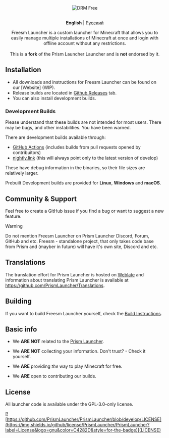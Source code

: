 <div align="center">
  <div>
    <img height="8px">
  </div>
  
  <div>
    <img align="center" alt="DRM Free" src="https://img.shields.io/badge/drm-free-d33?style=for-the-badge">
  </div>
  
  <div>
    <img height="16px">
  </div>

  <p>
    <strong>English</strong> | <a href="https://github.com/FreesmTeam/FreesmLauncher/blob/develop/README_russian.md">Русский</a><br />
  </p>
  
  <p>
    Freesm Launcher is a custom launcher for Minecraft that allows you to easily manage multiple installations of Minecraft at once and login with offline account without any restrictions.<br />
    <br />This is a <b>fork</b> of the Prism Launcher Launcher and is <b>not</b> endorsed by it. <!-- isn't it good? :) -->
  </p>
</div>

## Installation

- All downloads and instructions for Freesm Launcher can be found on our [Website] (WIP). 
- Release builds are located in [Github Releases](https://github.com/FreesmTeam/FreesmLauncher/releases) tab.
- You can also install development builds.

### Development Builds

Please understand that these builds are not intended for most users. There may be bugs, and other instabilities. You have been warned.

There are development builds available through:

- [GitHub Actions](https://github.com/FreesmTeam/FreesmLauncher/actions) (includes builds from pull requests opened by contribuitors)
- [nightly.link](https://nightly.link/FreesmTeam/FreesmLauncher/workflows/trigger_builds/develop) (this will always point only to the latest version of develop)

These have debug information in the binaries, so their file sizes are relatively larger.

Prebuilt Development builds are provided for **Linux**, **Windows** and **macOS**.

## Community & Support

Feel free to create a GitHub issue if you find a bug or want to suggest a new feature.

> [!WARNING]
> Do not mention Freesm Launcher on Prism Launcher Discord, Forum, GitHub and etc. Freesm - standalone project, that only takes code base from Prism and (mayber in future) will have it's own site, Discord and etc. 

## Translations

The translation effort for Prism Launcher is hosted on [Weblate](https://hosted.weblate.org/projects/prismlauncher/launcher/) and information about translating Prism Launcher is available at <https://github.com/PrismLauncher/Translations>.

## Building

If you want to build Freesm Launcher yourself, check the [Build Instructions](https://prismlauncher.org/wiki/development/build-instructions/).

## Basic info

- We **ARE NOT** related to the [Prism Launcher](https://prismlauncher.org).

- We **ARE NOT** collecting your information. Don't trust? - Check it yourself.

- We **ARE** providing _the_ way to play Minecraft for free.

- We **ARE** open to contributing our builds.


## License

All launcher code is available under the GPL-3.0-only license. 

[![https://github.com/PrismLauncher/PrismLauncher/blob/develop/LICENSE](https://img.shields.io/github/license/PrismLauncher/PrismLauncher?label=License&logo=gnu&color=C4282D&style=for-the-badge)](LICENSE)
